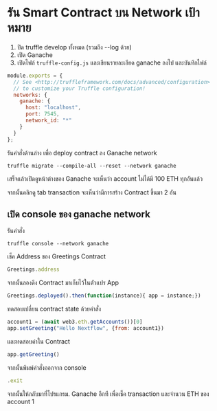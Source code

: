 #  รัน Smart Contract บน Network เป้าหมาย

1. ปิด truffle develop ทั้งหมด (รวมถึง --log ด้วย)
2. เปิด Ganache
3. เปิดไฟล์ `truffle-config.js` และเขียนรายละเอียด ganache ลงไป และบันทึกไฟล์

```js
module.exports = {
  // See <http://truffleframework.com/docs/advanced/configuration>
  // to customize your Truffle configuration!
  networks: {
    ganache: {
      host: "localhost",
      port: 7545,
      network_id: "*"
    }
  }
};
```

รันคำสั่งด้านล่าง เพื่อ deploy contract ลง Ganache network

```pwsh
truffle migrate --compile-all --reset --network ganache
```

เสร็จแล้วเปิดดูหน้าต่างของ Ganache จะเห็นว่า account ไม่ได้มี 100 ETH ทุกอันแล้ว

จากนั้นคลิกดู tab transaction จะเห็นว่ามีการสร้าง Contract ขึ้นมา 2 อัน

## เปิด console ของ ganache network

รันคำสั่ง

```pwsh
truffle console --network ganache
```

เช็ค Address ของ Greetings Contract

```js
Greetings.address
```

จากนั้นลองดึง Contract มาเก็บไว้ในตัวแปร App

```js
Greetings.deployed().then(function(instance){ app = instance;})
```

ทดสอบเปลี่ยน contract state ด้วยคำสั่ง

```js
account1 = (await web3.eth.getAccounts())[0]
app.setGreeting("Hello Nextflow", {from: account1})
```

และทดสอบค่าใน Contract

```js
app.getGreeting()
```

จากนั้นพิมพ์คำสั่งออกจาก console

```js
.exit
```

จากนั้นให้กลับมาที่โปรแกรม. Ganache อีกที เพื่อเช็ค transaction และจำนวน ETH ของ account 1 